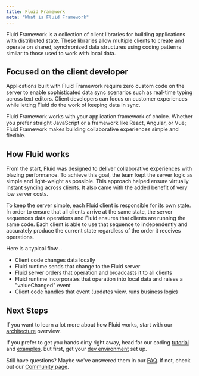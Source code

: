 ```yaml
---
title: Fluid Framework
meta: "What is Fluid Framework"
---
```


Fluid Framework is a collection of client libraries for building applications with distributed state. These libraries
allow multiple clients to create and operate on shared, synchronized data structures using coding
patterns similar to those used to work with local data.

## Focused on the client developer

Applications built with Fluid Framework require zero custom code on the server to enable sophisticated data sync
scenarios such as real-time typing across text editors. Client developers can focus on customer experiences while
letting Fluid do the work of keeping data in sync.

Fluid Framework works with your application framework of choice. Whether you prefer straight JavaScript or
a framework like React, Angular, or Vue; Fluid Framework makes building collaborative experiences simple and
flexible.

## How Fluid works

From the start, Fluid was designed to deliver collaborative experiences with blazing performance. To achieve this goal,
the team kept the server logic as simple and light-weight as possible. This approach helped ensure virtually instant
syncing across clients. It also came with the added benefit of very low server costs.

To keep the server simple, each Fluid client is responsible for its own state. In order to ensure
that all clients arrive at the same state, the server sequences data operations and Fluid ensures that clients
are running the same code. Each client is able to use that sequence to independently and accurately produce the current
state regardless of the order it receives operations.

Here is a typical flow...

- Client code changes data locally
- Fluid runtime sends that change to the Fluid server
- Fluid server orders that operation and broadcasts it to all clients
- Fluid runtime incorporates that operation into local data and raises a "valueChanged" event
- Client code handles that event (updates view, runs business logic)

## Next Steps

If you want to learn a lot more about how Fluid works, start with our
[architecture](concepts/architecture.md) overview.

If you prefer to get you hands dirty right away, head for our coding [tutorial](get-started/tutorial.md) and [examples](get-started/examples.md).
But first, get your [dev environment](get-started/dev-env.md) set up.

Still have questions? Maybe we've answered them in our [FAQ](faq.md). If not, check out our [Community page](/community/).
